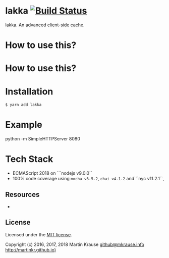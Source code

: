 # lakka [![Build Status](https://travis-ci.org/martinkr/Lakka.svg?branch=master)](https://travis-ci.org/martinkr/Lakka)
lakka. An advanced client-side cache.

# How to use this?

# How to use this?

# Installation
```$ yarn add lakka```

# Example

python -m SimpleHTTPServer 8080

# Tech Stack
- ECMAScript 2018 on ```nodejs v9.0.0``
- 100% code coverage using ```mocha v3.5.2```, ```chai v4.1.2``` and```nyc v11.2.1``,

## Resources
- []()

## License
Licensed under the [MIT license](http://www.opensource.org/licenses/mit-license.php).

Copyright (c) 2016, 2017, 2018 Martin Krause <github@mkrause.info> [http://martinkr.github.io)](http://martinkr.github.io)
